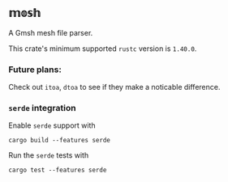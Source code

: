 ## 𝕞𝕠𝕤𝕙
A Gmsh mesh file parser. 

This crate's minimum supported `rustc` version is `1.40.0`. 

### Future plans: 
Check out `itoa`, `dtoa` to see if they make a noticable difference. 


### `serde` integration 
Enable `serde` support with
```shell 
cargo build --features serde 
```
Run the `serde` tests with 
```shell 
cargo test --features serde 
```

